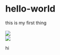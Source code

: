 # hello-world <br>
this is my first thing<br>
<br>
<img src="https://cdn.drawception.com/images/panels/2016/3-8/yt3eBewRnw-2.png">
          <br>
<img src="https://ih0.redbubble.net/image.204422226.9793/flat,750x1000,075,t.u1.jpg">

hi

